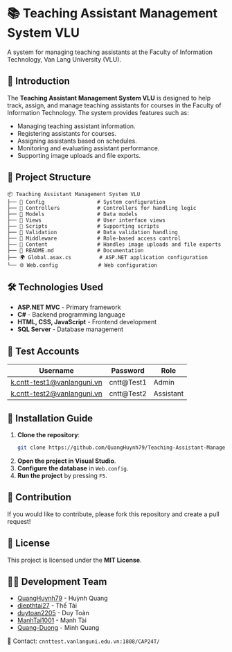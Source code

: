 # 📚 Teaching Assistant Management System VLU  

A system for managing teaching assistants at the Faculty of Information Technology, Van Lang University (VLU).  

## 🚀 Introduction  

The **Teaching Assistant Management System VLU** is designed to help track, assign, and manage teaching assistants for courses in the Faculty of Information Technology. The system provides features such as:  

- Managing teaching assistant information.  
- Registering assistants for courses.  
- Assigning assistants based on schedules.  
- Monitoring and evaluating assistant performance.  
- Supporting image uploads and file exports.  

## 📂 Project Structure  

```
📦 Teaching Assistant Management System VLU  
├── 📂 Config                 # System configuration  
├── 📂 Controllers            # Controllers for handling logic  
├── 📂 Models                 # Data models  
├── 📂 Views                  # User interface views  
├── 📂 Scripts                # Supporting scripts  
├── 📂 Validation             # Data validation handling  
├── 📂 Middleware             # Role-based access control  
├── 📂 Content                # Handles image uploads and file exports  
├── 📝 README.md              # Documentation  
├── 🌍 Global.asax.cs         # ASP.NET application configuration  
└── 🌐 Web.config             # Web configuration  
```  

## 🛠️ Technologies Used  

- **ASP.NET MVC** - Primary framework  
- **C#** - Backend programming language  
- **HTML, CSS, JavaScript** - Frontend development  
- **SQL Server** - Database management  

## 🔑 Test Accounts  

| Username                   | Password      | Role       |  
|----------------------------|---------------|------------|  
| k.cntt-test1@vanlanguni.vn | cntt@Test1    | Admin      |  
| k.cntt-test2@vanlanguni.vn | cntt@Test2    | Assistant  |  

## 📌 Installation Guide  

1. **Clone the repository**:  
   ```sh  
   git clone https://github.com/QuangHuynh79/Teaching-Assistant-Management-System-VLU.git  
   ```  
2. **Open the project in Visual Studio**.  
3. **Configure the database** in `Web.config`.  
4. **Run the project** by pressing `F5`.  

## 🤝 Contribution  

If you would like to contribute, please fork this repository and create a pull request!  

## 📜 License  

This project is licensed under the **MIT License**.  

## 👨‍💻 Development Team  

- [QuangHuynh79](https://github.com/QuangHuynh79) - Huỳnh Quang  
- [diepthtai27](https://github.com/diepthtai27)   - Thế Tài 
- [duytoan2205](https://github.com/duytoan2205)   - Duy Toàn
- [ManhTai1001](https://github.com/ManhTai1001)   - Mạnh Tài
- [Quang-Duong](https://github.com/Quang-Duong)   - Minh Quang  

📧 Contact: `cnnttest.vanlanguni.edu.vn:1808/CAP24T/`  
